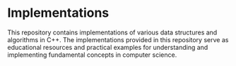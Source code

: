 # Implementations
This repository contains implementations of various data structures and algorithms in C++. 
The implementations provided in this repository serve as educational resources and practical examples for understanding and implementing fundamental concepts in computer science. 
